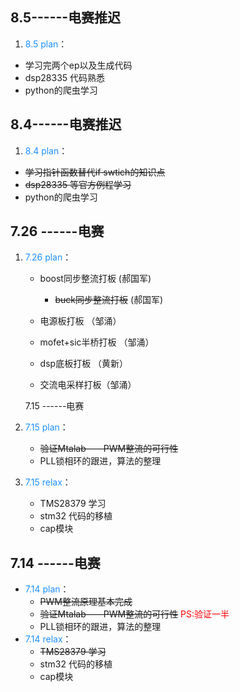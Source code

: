 



##                                       8.5------电赛推迟

1. <font color=DodgerBlue>8.5 plan</font>： 

 - 学习完两个ep以及生成代码 
 - dsp28335 代码熟悉
 - python的爬虫学习



##                                       8.4------电赛推迟

1. <font color=DodgerBlue>8.4 plan</font>： 
 - ~~学习指针函数替代if swtich的知识点~~
 - ~~dsp28335 等官方例程学习~~
 - python的爬虫学习

##                                       7.26 ------电赛

1. <font color=DodgerBlue>7.26 plan</font>： 

   - boost同步整流打板     (郝国军)

     - ~~buck同步整流打板~~ (郝国军)

   - 电源板打板    （邹涌）

   - mofet+sic半桥打板    （邹涌）

   - dsp底板打板  （黄新）

   - 交流电采样打板（邹涌）

     

   7.15 ------电赛

1. <font color=DodgerBlue>7.15 plan</font>：  
   - ~~验证Mtalab——PWM整流的可行性~~   
   - PLL锁相环的跟进，算法的整理
2. <font color=DodgerBlue>7.15 relax</font>：  
   - TMS28379 学习
   - stm32 代码的移植
   - cap模块

##     7.14 ------电赛

- <font color=DodgerBlue>7.14 plan</font>：  
  - ~~PWM整流原理基本完成~~
  - ~~验证Mtalab——PWM整流的可行性~~   <font color=RED>PS:验证一半</font>
  - PLL锁相环的跟进，算法的整理
- <font color=DodgerBlue>7.14 relax</font>：  
  - ~~TMS28379 学习~~
  - stm32 代码的移植
  - cap模块

